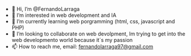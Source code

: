 - 👋 Hi, I’m @FernandoLarraga
- 👀 I’m interested in web development and IA 
- 🌱 I’m currently learning web porgramming (html, css, javascript and PHP) 
- 💞️ I’m looking to collaborate on web devolpment, Im trying to get into the web developmento world because it´s my passion
- 📫 How to reach me, email: fernandolarraga97@gmail.com

<!---
FernandoLarraga/FernandoLarraga is a ✨ special ✨ repository because its `README.md` (this file) appears on your GitHub profile.

You can click the Preview link to take a look at your changes.
--->
